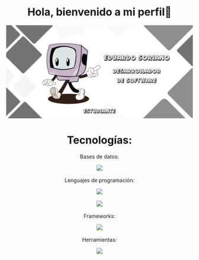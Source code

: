 
<div align="center">
  <h1 align="center">Hola, bienvenido a mi perfil👋</h1>
</div>
<img src="https://github.com/Sori18B/Sori18B/blob/efaf1fa567f6a330488252d064cc40685490a1a4/GITHUB%20PRESENTATION.png">
<!--
<p align="center">Sobre mí:</p>
<p align="center">Soy </p>
<p align="center">Contacto:</p>
<p align="center"> <a href="https://www.instagram.com/sori19.js/"> <img src="https://skillicons.dev/icons?i=instagram" /> </p>
-->


<h1 align="center">Tecnologías:</h1>
<p align="center">Bases de datos:</p>
<p align="center">
  <a href="https://skillicons.dev">
    <img src="https://skillicons.dev/icons?i=mysql,mongodb,firebase&theme=light" />
  </a>
</p>

<p align="center">Lenguajes de programación:</p>
<p align="center">
  <a href="https://skillicons.dev"><img src="https://skillicons.dev/icons?i=html,css,js,ts&theme=light" /></a>
</p>
<p align="center">
  <a href="https://skillicons.dev"><img src="https://skillicons.dev/icons?i=php,cs,py&theme=light" /></a>
</p>

<p align="center">Frameworks:</p>
<p align="center">
  <a href="https://skillicons.dev">
    <img src="https://skillicons.dev/icons?i=react,angular,dotnet,bootstrap&theme=light" />
  </a>
</p>

<p align="center">Herramientas:</p>
<p align="center">
  <a href="https://skillicons.dev">
    <img src="https://skillicons.dev/icons?i=vscode,visualstudio,postman,git,figma&theme=light" />
  </a>
</p>

<!--
**Sori18B/Sori18B** is a ✨ _special_ ✨ repository because its `README.md` (this file) appears on your GitHub profile.

Here are some ideas to get you started:

- 🔭 I’m currently working on ...
- 🌱 I’m currently learning ...
- 👯 I’m looking to collaborate on ...
- 🤔 I’m looking for help with ...
- 💬 Ask me about ...
- 📫 How to reach me: ...
- 😄 Pronouns: ...
- ⚡ Fun fact: ...
-->
